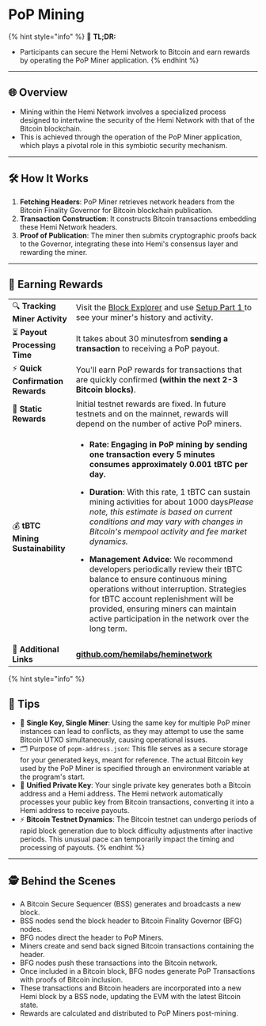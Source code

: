 # PoP Mining

{% hint style="info" %}
📜 **TL;DR:**

* Participants can secure the Hemi Network to Bitcoin and earn rewards by operating the PoP Miner application.
{% endhint %}

***

## 🌐 **Overview**

* Mining within the Hemi Network involves a specialized process designed to intertwine the security of the Hemi Network with that of the Bitcoin blockchain.
* This is achieved through the operation of the PoP Miner application, which plays a pivotal role in this symbiotic security mechanism.

***

## 🛠️ **How It Works**

1. **Fetching Headers**: PoP Miner retrieves network headers from the Bitcoin Finality Governor for Bitcoin blockchain publication.
2. **Transaction Construction**: It constructs Bitcoin transactions embedding these Hemi Network headers.
3. **Proof of Publication**: The miner then submits cryptographic proofs back to the Governor, integrating these into Hemi's consensus layer and rewarding the miner.

***

## 💸 **Earning Rewards**

|                                   |                                                                                                                                                                                                                                                                                                                                                                                                                                                                                                                                                                                                                                                                                                                                                                  |
| --------------------------------- | ---------------------------------------------------------------------------------------------------------------------------------------------------------------------------------------------------------------------------------------------------------------------------------------------------------------------------------------------------------------------------------------------------------------------------------------------------------------------------------------------------------------------------------------------------------------------------------------------------------------------------------------------------------------------------------------------------------------------------------------------------------------- |
| 🔍 **Tracking Miner Activity**    | Visit the [Block Explorer](http://external-testnet.bvmdev.cc) and use [Setup Part 1 ](setup-part-1.md)to see your miner's history and activity.                                                                                                                                                                                                                                                                                                                                                                                                                                                                                                                                                                                                                  |
| ⏳ **Payout Processing Time**      | It takes about 30 minutesfrom **sending a transaction** to receiving a PoP payout.                                                                                                                                                                                                                                                                                                                                                                                                                                                                                                                                                                                                                                                                               |
| ⚡️ **Quick Confirmation Rewards** | You'll earn PoP rewards for transactions that are quickly confirmed **(within the next 2-3 Bitcoin blocks)**.                                                                                                                                                                                                                                                                                                                                                                                                                                                                                                                                                                                                                                                    |
| 🔄 **Static Rewards**             | Initial testnet rewards are fixed. In future testnets and on the mainnet, rewards will depend on the number of active PoP miners.                                                                                                                                                                                                                                                                                                                                                                                                                                                                                                                                                                                                                                |
| 💰 **tBTC Mining Sustainability** | <ul><li><strong>Rate: Engaging in PoP mining by sending one transaction every 5 minutes consumes approximately 0.001 tBTC per day.</strong></li></ul><ul><li><strong>Duration</strong>: With this rate, 1 tBTC can sustain mining activities for about 1000 days<em>Please note, this estimate is based on current conditions and may vary with changes in Bitcoin's mempool activity and fee market dynamics.</em></li></ul><ul><li><strong>Management Advice</strong>: We recommend developers periodically review their tBTC balance to ensure continuous mining operations without interruption. Strategies for tBTC account replenishment will be provided, ensuring miners can maintain active participation in the network over the long term. </li></ul> |
| 🔗 **Additional Links**           | [**github.com/hemilabs/heminetwork**](https://github.com/hemilabs/heminetwork)                                                                                                                                                                                                                                                                                                                                                                                                                                                                                                                                                                                                                                                                                   |

{% hint style="info" %}
## 📝 **Tips**

* 🚫 **Single Key, Single Miner**: Using the same key for multiple PoP miner instances can lead to conflicts, as they may attempt to use the same Bitcoin UTXO simultaneously, causing operational issues.
* 🗂 Purpose of `popm-address.json`: This file serves as a secure storage for your generated keys, meant for reference. The actual Bitcoin key used by the PoP Miner is specified through an environment variable at the program's start.
* 🔑 **Unified Private Key**: Your single private key generates both a Bitcoin address and a Hemi address. The Hemi network automatically processes your public key from Bitcoin transactions, converting it into a Hemi address to receive payouts.
* ⚡ **Bitcoin Testnet Dynamics**: The Bitcoin testnet can undergo periods of rapid block generation due to block difficulty adjustments after inactive periods. This unusual pace can temporarily impact the timing and processing of payouts.
{% endhint %}



***

## 🕵️ **Behind the Scenes**

* A Bitcoin Secure Sequencer (BSS) generates and broadcasts a new block.
* BSS nodes send the block header to Bitcoin Finality Governor (BFG) nodes.
* BFG nodes direct the header to PoP Miners.
* Miners create and send back signed Bitcoin transactions containing the header.
* BFG nodes push these transactions into the Bitcoin network.
* Once included in a Bitcoin block, BFG nodes generate PoP Transactions with proofs of Bitcoin inclusion.
* These transactions and Bitcoin headers are incorporated into a new Hemi block by a BSS node, updating the EVM with the latest Bitcoin state.
* Rewards are calculated and distributed to PoP Miners post-mining.
